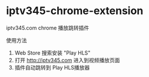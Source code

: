 # iptv345-chrome-extension
iptv345.com chrome 播放跳转插件

使用方法

1. Web Store 搜索安装 "Play HLS"
2. 打开 http://iptv345.com 进入到视频播放页面
3. 插件自动跳转到 Play HLS播放器